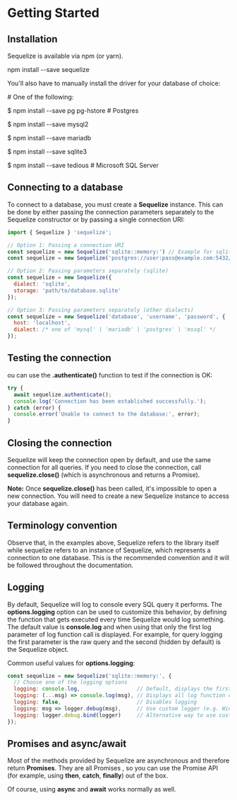 # Getting Started

## Installation

Sequelize is available via npm (or yarn).

npm install --save sequelize

You'll also have to manually install the driver for your database of choice:

\# One of the following:

$ npm install --save pg pg-hstore # Postgres 

$ npm install --save mysql2 

$ npm install --save mariadb 

$ npm install --save sqlite3

\$ npm install --save tedious # Microsoft SQL Server



## Connecting to a database

To connect to a database, you must create a **Sequelize** instance. This can be done by either passing the connection parameters separately to the Sequelize constructor or by passing a single connection URI:

```js
import { Sequelize } 'sequelize';

// Option 1: Passing a connection URI
const sequelize = new Sequelize('sqlite::memory:') // Example for sqlite
const sequelize = new Sequelize('postgres://user:pass@example.com:5432/dbname') // Example for postgres

// Option 2: Passing parameters separately (sqlite)
const sequelize = new Sequelize({
  dialect: 'sqlite',
  storage: 'path/to/database.sqlite'
});

// Option 3: Passing parameters separately (other dialects)
const sequelize = new Sequelize('database', 'username', 'password', {
  host: 'localhost',
  dialect: /* one of 'mysql' | 'mariadb' | 'postgres' | 'mssql' */
});
```


## Testing the connection

ou can use the **.authenticate()** function to test if the connection is OK:

```js
try {
  await sequelize.authenticate();
  console.log('Connection has been established successfully.');
} catch (error) {
  console.error('Unable to connect to the database:', error);
}
```


## Closing the connection

Sequelize will keep the connection open by default, and use the same connection for all queries. If you need to close the connection, call **sequelize.close()** (which is asynchronous and returns a Promise).

**Note:**
Once **sequelize.close()** has been called, it's impossible to open a new connection. You will need to create a new Sequelize instance to access your database again.


## Terminology convention

Observe that, in the examples above, Sequelize refers to the library itself while sequelize refers to an instance of Sequelize, which represents a connection to one database. This is the recommended convention and it will be followed throughout the documentation.


## Logging

By default, Sequelize will log to console every SQL query it performs. The **options.logging** option can be used to customize this behavior, by defining the function that gets executed every time Sequelize would log something. The default value is **console.log** and when using that only the first log parameter of log function call is displayed. For example, for query logging the first parameter is the raw query and the second (hidden by default) is the Sequelize object.

Common useful values for **options.logging**:

```js
const sequelize = new Sequelize('sqlite::memory:', {
  // Choose one of the logging options
  logging: console.log,                  // Default, displays the first parameter of the log function call
  logging: (...msg) => console.log(msg), // Displays all log function call parameters
  logging: false,                        // Disables logging
  logging: msg => logger.debug(msg),     // Use custom logger (e.g. Winston or Bunyan), displays the first parameter
  logging: logger.debug.bind(logger)     // Alternative way to use custom logger, displays all messages
});
```


## Promises and async/await

Most of the methods provided by Sequelize are asynchronous and therefore return **Promises**. They are all Promises , so you can use the Promise API (for example, using **then**, **catch**, **finally**) out of the box.

Of course, using **async** and **await** works normally as well.


